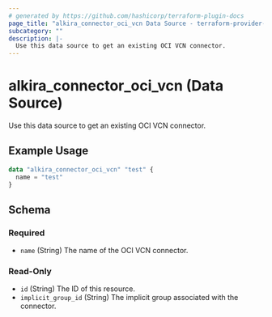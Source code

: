 ```yaml
---
# generated by https://github.com/hashicorp/terraform-plugin-docs
page_title: "alkira_connector_oci_vcn Data Source - terraform-provider-alkira"
subcategory: ""
description: |-
  Use this data source to get an existing OCI VCN connector.
---
```


# alkira_connector_oci_vcn (Data Source)

Use this data source to get an existing OCI VCN connector.

## Example Usage

```terraform
data "alkira_connector_oci_vcn" "test" {
  name = "test"
}
```

<!-- schema generated by tfplugindocs -->
## Schema

### Required

- `name` (String) The name of the OCI VCN connector.

### Read-Only

- `id` (String) The ID of this resource.
- `implicit_group_id` (String) The implicit group associated with the connector.


